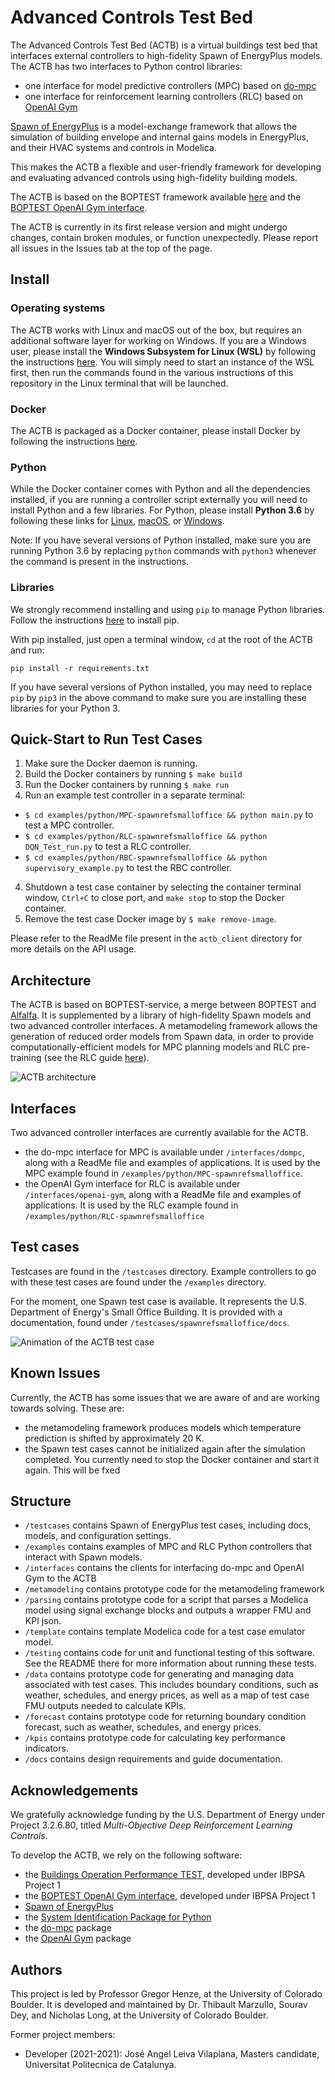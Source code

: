 # Advanced Controls Test Bed

The Advanced Controls Test Bed (ACTB) is a virtual buildings test bed that interfaces external controllers to high-fidelity Spawn of EnergyPlus models. 
The ACTB has two interfaces to Python control libraries:
- one interface for model predictive controllers (MPC) based on [do-mpc](https://www.do-mpc.com/en/latest/)
- one interface for reinforcement learning controllers (RLC) based on [OpenAI Gym](https://gym.openai.com/)

[Spawn of EnergyPlus](https://www.energy.gov/eere/buildings/downloads/spawn-energyplus-spawn) is a model-exchange framework that allows the simulation of building envelope and internal gains models in EnergyPlus, and their HVAC systems and controls in Modelica.

This makes the ACTB a flexible and user-friendly framework for developing and evaluating advanced controls using high-fidelity building models.

The ACTB is based on the BOPTEST framework available [here](https://github.com/ibpsa/project1-boptest) and the [BOPTEST OpenAI Gym interface](https://github.com/ibpsa/project1-boptest-gym).

The ACTB is currently in its first release version and might undergo changes, contain broken modules, or function unexpectedly. Please report all issues in the Issues tab at the top of the page.

## Install

### Operating systems

The ACTB works with Linux and macOS out of the box, but requires an additional software layer for working on Windows. If you are a Windows user,
please install the **Windows Subsystem for Linux (WSL)** by following the instructions [here](https://docs.microsoft.com/en-us/windows/wsl/install).
You will simply need to start an instance of the WSL first, then run the commands found in the various instructions of this repository in the Linux terminal
that will be launched.

### Docker

The ACTB is packaged as a Docker container, please install Docker by following the instructions [here](https://docs.docker.com/get-docker/).

### Python

While the Docker container comes with Python and all the dependencies installed, if you are running a controller script externally
you will need to install Python and a few libraries. For Python, please install **Python 3.6** by following these links for [Linux](https://docs.python-guide.org/starting/install3/linux/),
[macOS](https://docs.python-guide.org/starting/install3/osx/), or [Windows](https://docs.python.org/3/using/windows.html).

Note: If you have several versions of Python installed, make sure you are running Python 3.6 by replacing `python` 
commands with `python3` whenever the command is present in the instructions.

### Libraries

We strongly recommend installing and using `pip` to manage Python libraries.
Follow the instructions [here](https://pip.pypa.io/en/stable/installation/) to install pip.

With pip installed, just open a terminal window, `cd` at the root of the ACTB
and run:

`pip install -r requirements.txt`

If you have several versions of Python installed, you may need to replace `pip` by `pip3` in the above command to make sure you 
are installing these libraries for your Python 3. 

## Quick-Start to Run Test Cases

1. Make sure the Docker daemon is running. 
2. Build the Docker containers by running ``$ make build``
3. Run the Docker containers by running ``$ make run``
4. Run an example test controller in a separate terminal:

  * ``$ cd examples/python/MPC-spawnrefsmalloffice && python main.py`` to test a MPC controller.
  * ``$ cd examples/python/RLC-spawnrefsmalloffice && python DQN_Test_run.py`` to test a RLC controller.
  * ``$ cd examples/python/RBC-spawnrefsmalloffice && python supervisory_example.py`` to test the RBC controller.
 
4. Shutdown a test case container by selecting the container terminal window, ``Ctrl+C`` to close port, and ``make stop`` to stop the Docker container.
5. Remove the test case Docker image by ``$ make remove-image``.

Please refer to the ReadMe file present in the ```actb_client``` directory for more details on the API usage.

## Architecture

The ACTB is based on BOPTEST-service, a merge between BOPTEST and [Alfalfa](https://github.com/NREL/alfalfa). It is supplemented by a library of high-fidelity Spawn models and two advanced controller interfaces. A metamodeling framework allows the generation of reduced order models from Spawn data, in order to provide computationally-efficient models for MPC planning models and RLC pre-training (see the RLC guide [here](TODO)).

![ACTB architecture](docs/figures/ACTBarchi.png)
## Interfaces

Two advanced controller interfaces are currently available for the ACTB.
- the do-mpc interface for MPC is available under ``/interfaces/dompc``, along with a ReadMe file and examples of applications. It is used by the MPC example found in ``/examples/python/MPC-spawnrefsmalloffice``.
- the OpenAI Gym interface for RLC is available under ``/interfaces/openai-gym``, along with a ReadMe file and examples of applications. It is used by the RLC example found in ``/examples/python/RLC-spawnrefsmalloffice``

## Test cases

Testcases are found in the ``/testcases`` directory. Example controllers to go with these test cases are found under the ``/examples`` directory.

For the moment, one Spawn test case is available. It represents the U.S. Department of Energy's Small Office Building.
It is provided with a documentation, found under ``/testcases/spawnrefsmalloffice/docs``.

![Animation of the ACTB test case](docs/figures/ACTBdemo.gif)

## Known Issues

Currently, the ACTB has some issues that we are aware of and are working towards solving. These are:
- the metamodeling framework produces models which temperature prediction is shifted by approximately 20 K.
- the Spawn test cases cannot be initialized again after the simulation completed. You currently need to stop the Docker container
and start it again. This will be fxed

## Structure
- ``/testcases`` contains Spawn of EnergyPlus test cases, including docs, models, and configuration settings.
- ``/examples`` contains examples of MPC and RLC Python controllers that interact with Spawn models.
- ``/interfaces`` contains the clients for interfacing do-mpc and OpenAI Gym to the ACTB
- ``/metamodeling`` contains prototype code for the metamodeling framework
- ``/parsing`` contains prototype code for a script that parses a Modelica model using signal exchange blocks and outputs a wrapper FMU and KPI json.
- ``/template`` contains template Modelica code for a test case emulator model.
- ``/testing`` contains code for unit and functional testing of this software.  See the README there for more information about running these tests.
- ``/data`` contains prototype code for generating and managing data associated with test cases.  This includes boundary conditions, such as weather, schedules, and energy prices, as well as a map of test case FMU outputs needed to calculate KPIs.
- ``/forecast`` contains prototype code for returning boundary condition forecast, such as weather, schedules, and energy prices.
- ``/kpis`` contains prototype code for calculating key performance indicators.
- ``/docs`` contains design requirements and guide documentation.

## Acknowledgements
We gratefully acknowledge funding by the U.S. Department of Energy under Project 3.2.6.80, titled _Multi-Objective Deep Reinforcement Learning Controls_.

To develop the ACTB, we rely on the following software:
- the [Buildings Operation Performance TEST](https://github.com/ibpsa/project1-boptest), developed under IBPSA Project 1
- the [BOPTEST OpenAI Gym interface](https://github.com/ibpsa/project1-boptest-gym), developed under IBPSA Project 1
- [Spawn of EnergyPlus](https://www.energy.gov/eere/buildings/downloads/spawn-energyplus-spawn)
- the [System Identification Package for Python](https://github.com/CPCLAB-UNIPI/SIPPY.git)
- the [do-mpc](https://www.do-mpc.com/en/latest/) package
- the [OpenAI Gym](https://gym.openai.com/) package

## Authors
This project is led by Professor Gregor Henze, at the University of Colorado Boulder.
It is developed and maintained by Dr. Thibault Marzullo, Sourav Dey, and Nicholas Long, at the University of Colorado Boulder.

Former project members:
- Developer (2021-2021): José Angel Leiva Vilaplana, Masters candidate, Universitat Politecnica de Catalunya.
